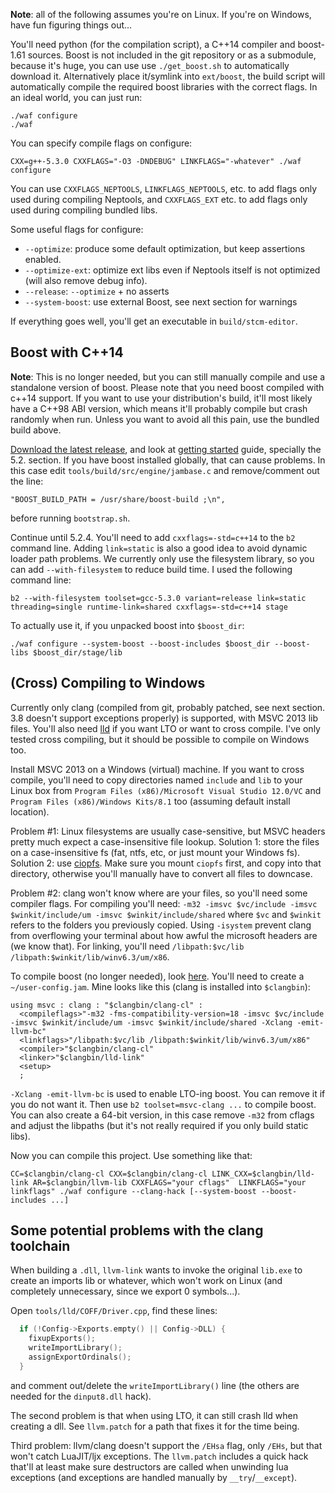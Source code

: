 **Note**: all of the following assumes you're on Linux. If you're on Windows,
have fun figuring things out...

You'll need python (for the compilation script), a C++14 compiler and boost-1.61
sources. Boost is not included in the git repository or as a submodule, because
it's huge, you can use use `./get_boost.sh` to automatically download it.
Alternatively place it/symlink into `ext/boost`, the build script will
automatically compile the required boost libraries with the correct flags. In an
ideal world, you can just run:

```
./waf configure
./waf
```

You can specify compile flags on configure:

```
CXX=g++-5.3.0 CXXFLAGS="-O3 -DNDEBUG" LINKFLAGS="-whatever" ./waf configure
```

You can use `CXXFLAGS_NEPTOOLS`, `LINKFLAGS_NEPTOOLS`, etc. to add flags only
used during compiling Neptools, and `CXXFLAGS_EXT` etc. to add flags only used
during compiling bundled libs.

Some useful flags for configure:

* `--optimize`: produce some default optimization, but keep assertions enabled.
* `--optimize-ext`: optimize ext libs even if Neptools itself is not optimized
  (will also remove debug info).
* `--release`: `--optimize` + no asserts
* `--system-boost`: use external Boost, see next section for warnings

If everything goes well, you'll get an executable in `build/stcm-editor`.

Boost with C++14
----------------

**Note**: This is no longer needed, but you can still manually compile and use a
standalone version of boost. Please note that you need boost compiled with c++14
support. If you want to use your distribution's build, it'll most likely have a
C++98 ABI version, which means it'll probably compile but crash randomly when
run. Unless you want to avoid all this pain, use the bundled build above.

[Download the latest release][boost-dl], and look at
[getting started][boost-getting-started] guide, specially the 5.2. section. If
you have boost installed globally, that can cause problems. In this case edit
`tools/build/src/engine/jambase.c` and remove/comment out the line:
```
"BOOST_BUILD_PATH = /usr/share/boost-build ;\n",
```
before running `bootstrap.sh`.

Continue until 5.2.4. You'll need to add `cxxflags=-std=c++14` to the `b2`
command line. Adding `link=static` is also a good idea to avoid dynamic loader
path problems. We currently only use the filesystem library, so you can add
`--with-filesystem` to reduce build time. I used the following command line:
```
b2 --with-filesystem toolset=gcc-5.3.0 variant=release link=static threading=single runtime-link=shared cxxflags=-std=c++14 stage
```

To actually use it, if you unpacked boost into `$boost_dir`:
```
./waf configure --system-boost --boost-includes $boost_dir --boost-libs $boost_dir/stage/lib
```

(Cross) Compiling to Windows
----------------------------

Currently only clang (compiled from git, probably patched, see next section. 3.8
doesn't support exceptions properly) is supported, with MSVC 2013 lib files.
You'll also need [lld] if you want LTO or want to cross compile. I've only
tested cross compiling, but it should be possible to compile on Windows too.

Install MSVC 2013 on a Windows (virtual) machine. If you want to cross compile,
you'll need to copy directories named `include` and `lib` to your Linux box from
`Program Files (x86)/Microsoft Visual Studio 12.0/VC` and `Program Files
(x86)/Windows Kits/8.1` too (assuming default install location).

Problem #1: Linux filesystems are usually case-sensitive, but MSVC headers
pretty much expect a case-insensitive file lookup. Solution 1: store the files
on a case-insensitive fs (fat, ntfs, etc, or just mount your Windows fs).
Solution 2: use [ciopfs]. Make sure you mount `ciopfs` first, and copy into that
directory, otherwise you'll manually have to convert all files to downcase.

Problem #2: clang won't know where are your files, so you'll need some compiler
flags. For compiling you'll need: `-m32 -imsvc $vc/include -imsvc
$winkit/include/um -imsvc $winkit/include/shared` where `$vc` and `$winkit`
refers to the folders you previously copied. Using `-isystem` prevent clang from
overflowing your terminal about how awful the microsoft headers are (we know
that). For linking, you'll need `/libpath:$vc/lib
/libpath:$winkit/lib/winv6.3/um/x86`.

To compile boost (no longer needed), look [here][boost-cross]. You'll need to
create a `~/user-config.jam`. Mine looks like this (clang is installed into
`$clangbin`):

```
using msvc : clang : "$clangbin/clang-cl" :
  <compileflags>"-m32 -fms-compatibility-version=18 -imsvc $vc/include -imsvc $winkit/include/um -imsvc $winkit/include/shared -Xclang -emit-llvm-bc"
  <linkflags>"/libpath:$vc/lib /libpath:$winkit/lib/winv6.3/um/x86"
  <compiler>"$clangbin/clang-cl"
  <linker>"$clangbin/lld-link"
  <setup>
  ;
```

`-Xclang -emit-llvm-bc` is used to enable LTO-ing boost. You can remove it if
you do not want it. Then use `b2 toolset=msvc-clang ...` to compile boost. You
can also create a 64-bit version, in this case remove `-m32` from cflags and
adjust the libpaths (but it's not really required if you only build static
libs).


Now you can compile this project. Use something like that:
```
CC=$clangbin/clang-cl CXX=$clangbin/clang-cl LINK_CXX=$clangbin/lld-link AR=$clangbin/llvm-lib CXXFLAGS="your cflags"  LINKFLAGS="your linkflags" ./waf configure --clang-hack [--system-boost --boost-includes ...]
```

Some potential problems with the clang toolchain
------------------------------------------------

When building a `.dll`, `llvm-link` wants to invoke the original `lib.exe` to
create an imports lib or whatever, which won't work on Linux (and completely
unnecessary, since we export 0 symbols...).

Open `tools/lld/COFF/Driver.cpp`, find these lines:
```c++
  if (!Config->Exports.empty() || Config->DLL) {
    fixupExports();
    writeImportLibrary();
    assignExportOrdinals();
  }
```
and comment out/delete the `writeImportLibrary()` line (the others are needed
for the `dinput8.dll` hack).

The second problem is that when using LTO, it can still crash lld when creating
a dll. See `llvm.patch` for a path that fixes it for the time being.

Third problem: llvm/clang doesn't support the `/EHsa` flag, only `/EHs`, but
that won't catch LuaJIT/ljx exceptions. The `llvm.patch` includes a quick hack
that'll at least make sure destructors are called when unwinding lua exceptions
(and exceptions are handled manually by `__try`/`__except`).


[boost-dl]: http://www.boost.org/users/download/
[boost-getting-started]: http://www.boost.org/doc/libs/1_60_0/more/getting_started/unix-variants.html
[boost-cross]: http://www.boost.org/build/doc/html/bbv2/tasks/crosscompile.html
[lld]: http://lld.llvm.org/
[ciopfs]: http://www.brain-dump.org/projects/ciopfs/
